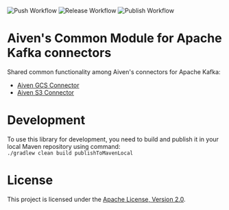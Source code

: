 ![Push Workflow](https://github.com/aiven/commons-for-apache-kafka-connect/workflows/Push%20Workflow/badge.svg)
![Release Workflow](https://github.com/aiven/commons-for-apache-kafka-connect/workflows/Release%20Workflow/badge.svg)
![Publish Workflow](https://github.com/aiven/commons-for-apache-kafka-connect/workflows/Publish%20Workflow/badge.svg)

# Aiven's Common Module for Apache Kafka connectors

Shared common functionality among Aiven's connectors for Apache Kafka:
- [Aiven GCS Connector](https://github.com/aiven/gcs-connector-for-apache-kafka)
- [Aiven S3 Connector](https://github.com/aiven/s3-connector-for-apache-kafka)

# Development

To use this library for development, you need to build and publish it in your local Maven repository using command:
<br/>
`./gradlew clean build publishToMavenLocal`

# License

This project is licensed under the [Apache License, Version 2.0](LICENSE).
